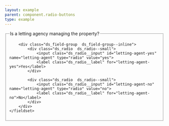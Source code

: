 ```yaml
---
layout: example
parent: component.radio-buttons
type: example
---
```

<form>
    <fieldset>
        <legend>Is a letting agency managing the property?</legend>

        <div class="ds_field-group  ds_field-group--inline">
            <div class="ds_radio  ds_radio--small">
                <input class="ds_radio__input" id="letting-agent-yes" name="letting-agent" type="radio" value="yes">
                <label class="ds_radio__label" for="letting-agent-yes">Yes</label>
            </div>

            <div class="ds_radio  ds_radio--small">
                <input class="ds_radio__input" id="letting-agent-no" name="letting-agent" type="radio" value="no">
                <label class="ds_radio__label" for="letting-agent-no">No</label>
            </div>
        </div>
    </fieldset>
</form>
